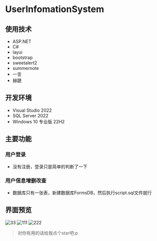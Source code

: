 # UserInfomationSystem
## 使用技术
- ASP.NET
- C#
- layui
- bootstrap
- sweetalert2
- summernote
- 一言
- 赫蹏
## 开发环境
- Visual Studio 2022
- SQL Server 2022
- Windows 10 专业版 22H2
## 主要功能
### 用户登录
- 没有注册，登录只是简单的判断了一下
### 用户信息增删改查
- 数据库只有一张表，新建数据库FormsDB，然后执行script.sql文件就行
## 界面预览
![33](https://user-images.githubusercontent.com/48561640/228717429-cd642fc6-e13f-49cf-8a30-98cdf8a61e93.jpeg)
![111](https://user-images.githubusercontent.com/48561640/228717490-bce4f3b1-4a32-4963-9fcf-514506683472.jpeg)
![222](https://user-images.githubusercontent.com/48561640/228717512-88ad2aaf-b1f8-4d7f-9346-f0d6deaf6153.jpeg)
> 对你有用的话给我点个star吧:p
